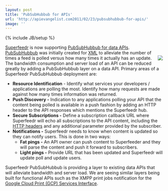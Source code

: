 ```yaml
---
layout: post
title: 'PubSubHubbub for APIs'
url: 'http://apievangelist.com2011/02/23/pubsubhubbub-for-apis/'
image: ''
---
```

{% include JB/setup %}
<a href="http://www.superfeedr.com/" target="_blank">Superfeedr</a> is now supporting <a href="http://disqus.com/forums/superfeedr-thoughts/superfeedr_pubsubhubbub_for_apis/trackback/" target="_blank">PubSubHubbub for data APIs</a>. <a href="http://code.google.com/p/pubsubhubbub/">PubSubHubbub</a> was initially created for <a  title="XML"  href="http://en.wikipedia.org/wiki/XML">XML</a> to alleviate the number of times a feed is polled versus how many times it actually has an update. <a href="http://www.superfeedr.com/" target="_blank"><img src="http://kinlane-productions.s3.amazonaws.com/api-evangelist/Superfeedr.png"  align="right" /></a> The bandwidth consumption and server load of an API can be reduced greatly by adding a PubSubHubbub layer on a data API.
Primary areas of a Superfeedr PubSubHubbub deployment are:
<ul >
     <li>
          <strong>Resource Identification</strong> - Identify what services your developers / applications are polling the most. Identify how many requests are made against how many times information was returned.
     </li>
     <li>
          <strong>Push Discovery -</strong> Indication to any applications polling your API that the content being polled is available in a push fashion by adding an HTTP header to the API responses which mentions the Superfeedr hub.
     </li>
     <li>
          <strong>Secure Subscriptions -</strong> Define a subscription callback URL where Superfeedr will echo all subscriptions to the API content, including the <a  title="List of HTTP header fields"  href="http://en.wikipedia.org/wiki/List_of_HTTP_header_fields">HTTP headers</a> and any additional parameter provided by the subscriber.
     </li>
     <li>
          <strong>Notifications -</strong> Superfeedr needs to know when content is updated so they can notify users. This is done in two ways:
          <ul >
               <li>
                    <strong>Fat pings -</strong> An API owner can push content to Superfeeder and they will parse the content and push it forward to subscribers.
               </li>
               <li>
                    <strong>Light pings -</strong> Provide URL that has been updated and Superfeedr will update poll and update users.
               </li>
          </ul>
     </li>
</ul>Superfeedr PubSubHubbub is providing a layer to existing data APIs that will alleviate bandwidth and server load.
We are seeing similar layers being built for functional APIs such as the XMPP print jobs notification for the <a href="http://code.google.com/apis/cloudprint/docs/proxyinterfaces.html" target="_blank">Google Cloud Print (GCP) Services Interface</a>.
